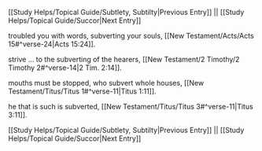 [[Study Helps/Topical Guide/Subtlety, Subtilty|Previous Entry]]  ||  [[Study Helps/Topical Guide/Succor|Next Entry]]

 troubled you with words, subverting your souls, [[New Testament/Acts/Acts 15#^verse-24|Acts 15:24]].

 strive ... to the subverting of the hearers, [[New Testament/2 Timothy/2 Timothy 2#^verse-14|2 Tim. 2:14]].

 mouths must be stopped, who subvert whole houses, [[New Testament/Titus/Titus 1#^verse-11|Titus 1:11]].

 he that is such is subverted, [[New Testament/Titus/Titus 3#^verse-11|Titus 3:11]].

[[Study Helps/Topical Guide/Subtlety, Subtilty|Previous Entry]]  ||  [[Study Helps/Topical Guide/Succor|Next Entry]]